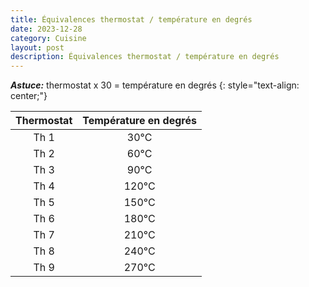 ```yaml
---
title: Équivalences thermostat / température en degrés
date: 2023-12-28
category: Cuisine
layout: post
description: Équivalences thermostat / température en degrés
---
```


***Astuce:*** thermostat x 30 = température en degrés 
{: style="text-align: center;"}

| Thermostat | Température en degrés |
| :--------: | :-------------------: |
|    Th 1    |         30°C          |
|    Th 2    |         60°C          |
|    Th 3    |         90°C          |
|    Th 4    |         120°C         |
|    Th 5    |         150°C         |
|    Th 6    |         180°C         |
|    Th 7    |         210°C         |
|    Th 8    |         240°C         |
|    Th 9    |         270°C         |
